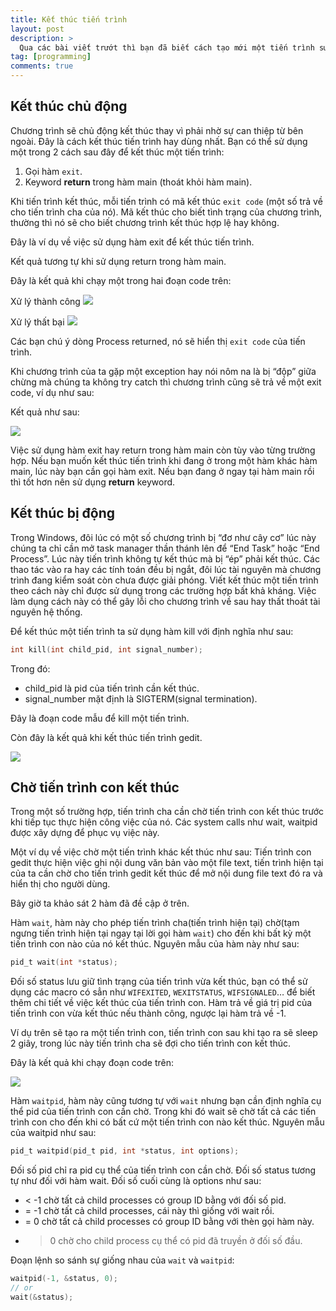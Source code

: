 ```yaml
---
title: Kết thúc tiến trình
layout: post
description: >
  Qua các bài viết trướt thì bạn đã biết cách tạo mới một tiến trình sử dụng fork rồi. Bây giờ ta sẽ tìm hiểu về các các để kết thúc một tiến trình. Ta có thể kết thúc một cách chủ động hay thụ động hoặc chờ một tiến trình kết thúc. Tùy vào từng trường hợp cụ thể ta có thể lựa chọn giải pháp thích hợp cho chương trình của mình.
tag: [programming]
comments: true
---
```

<span/>

Kết thúc chủ động
-----

Chương trình sẽ chủ động kết thúc thay vì phải nhờ sự can thiệp từ bên ngoài. Đây là cách kết thúc tiến trình hay dùng nhất. Bạn có thể sử dụng một trong 2 cách sau đây để kết thúc một tiến trình:

1. Gọi hàm `exit`.
1. Keyword **return** trong hàm main (thoát khỏi hàm main).

Khi tiến trình kết thúc, mỗi tiến trình có mã kết thúc `exit code` (một số trả về cho tiến trình cha của nó). Mã kết thúc cho biết tình trạng của chương trình, thường thì nó sẽ cho biết chương trình kết thúc hợp lệ hay không.

Đây là ví dụ về việc sử dụng hàm exit để kết thúc tiến trình.

<div data-gist-id="528bf4afde1ea75a5b23b4bb6f6e77f6"></div>

Kết quả tương tự khi sử dụng return trong hàm main.

<div data-gist-id="1aa86ee311571ce5112b59da732cc8a2"></div>

Đây là kết quả khi chạy một trong hai đoạn code trên:

Xử lý thành công
![](https://4.bp.blogspot.com/-MV4aV5PANFA/V3qgkumunaI/AAAAAAAAO4w/Ek1CdzsXqO0cg1ifF1X8tYK4hnVY6D6wQCKgB/s1600/exitprc_ok.png)

Xử lý thất bại
![](https://3.bp.blogspot.com/-oi_PpPhbW1U/V3qgpUaT2TI/AAAAAAAAO5A/VISVKV1CHUgwUjp2IrtE72TRZUsA747AACKgB/s1600/exitprc_fail.png)

Các bạn chú ý dòng Process returned, nó sẽ hiển thị `exit code` của tiến trình.

Khi chương trình của ta gặp một exception hay nói nôm na là bị “độp” giữa chừng mà chúng ta không try catch thì chương trình cũng sẽ trả về một exit code, ví dụ như sau:

<div data-gist-id="47595d3ca7e2f55577be1138487fade9"></div>

Kết quả như sau:

![](https://3.bp.blogspot.com/-HSId1Mf7GEQ/V3qg4N8TN2I/AAAAAAAAO5Q/2MG27aEmwnsPW0KuydbeC14jHH6GUfrhACKgB/s1600/exitprc_exception.png)

Việc sử dụng hàm exit hay return trong hàm main còn tùy vào từng trường hợp. Nếu bạn muốn kết thúc tiến trình khi đang ở trong một hàm khác hàm main, lúc này bạn cần gọi hàm exit. Nếu bạn đang ở ngay tại hàm main rồi thì tốt hơn nên sử dụng **return** keyword.

Kết thúc bị động
--------

Trong Windows, đôi lúc có một số chương trình bị “đơ như cây cơ” lúc này chúng ta chỉ cần mở task manager thần thánh lên để “End Task” hoặc “End Process”. Lúc này tiến trình không tự kết thúc mà bị “ép” phải kết thúc. Các thao tác vào ra hay các tính toán đều bị ngắt, đôi lúc tài nguyên mà chương trình đang kiểm soát còn chưa được giải phóng. Viết kết thúc một tiến trình theo cách này chỉ được sử dụng trong các trường hợp bất khả kháng. Việc làm dụng cách này có thể gây lỗi cho chương trình về sau hay thất thoát tài nguyên hệ thống.

Để kết thúc một tiến trình ta sử dụng hàm kill với định nghĩa như sau:

```c
int kill(int child_pid, int signal_number);
```

Trong đó:

* child_pid là pid của tiến trình cần kết thúc.
* signal_number mặt định là SIGTERM(signal termination).

Đây là đoạn code mẫu để kill một tiến trình.

<div data-gist-id="a7b885c73b3d9ccfe9590d0c3b91d997"></div>

Còn đây là kết quả khi kết thúc tiến trình gedit.

![](https://2.bp.blogspot.com/-x88YweOjRQc/V3qhAX5dxiI/AAAAAAAAO5g/BnzSWGnyARYEPCMOfuTt3YpJAtMLVxjXACKgB/s1600/exitprc_kill.png)

Chờ tiến trình con kết thúc
-------------

Trong một số trường hợp, tiến trình cha cần chờ tiến trình con kết thúc trước khi tiếp tục thực hiện công việc của nó. Các system calls như wait, waitpid được xây dựng để phục vụ việc này.

Một ví dụ về việc chờ một tiến trình khác kết thúc như sau: Tiến trình con gedit thực hiện việc ghi nội dung văn bản vào một file text, tiến trình hiện tại của ta cần chờ cho tiến trình gedit kết thúc để mở nội dung file text đó ra và hiển thị cho người dùng.

Bây giờ ta khảo sát 2 hàm đã đề cập ở trên.

Hàm `wait`, hàm này cho phép tiến trình cha(tiến trình hiện tại) chờ(tạm ngưng tiến trình hiện tại ngay tại lời gọi hàm `wait`) cho đến khi bất kỳ một tiến trình con nào của nó kết thúc. Nguyên mẫu của hàm này như sau:

```c
pid_t wait(int *status);
```

Đối số status lưu giữ tình trạng của tiến trình vừa kết thúc, bạn có thể sử dụng các macro có sẳn như `WIFEXITED`, `WEXITSTATUS`, `WIFSIGNALED`… để biết thêm chi tiết về việc kết thúc của tiến trình con. Hàm trả về giá trị pid của tiến trình con vừa kết thúc nếu thành công, ngược lại hàm trả về -1.

<div data-gist-id="55933473348041abb3df2d768019a1ca"></div>

Ví dụ trên sẽ tạo ra một tiến trình con, tiến trình con sau khi tạo ra sẽ sleep 2 giây, trong lúc này tiến trình cha sẽ đợi cho tiến trình con kết thúc.

Đây là kết quả khi chạy đoạn code trên:

![](https://2.bp.blogspot.com/-uRAB0DG3hTM/V3qhGGwLptI/AAAAAAAAO5w/kC68Ai0qLH4cg6YONDnoISPxHtE8KwzVgCKgB/s1600/exitprc_wait.png)

Hàm `waitpid`, hàm này cũng tương tự với `wait` nhưng bạn cần định nghĩa cụ thể pid của tiến trình con cần chờ. Trong khi đó wait sẽ chờ tất cả các tiến trình con cho đến khi có bất cứ một tiến trình con nào kết thúc. Nguyên mẫu của waitpid như sau:

```c
pid_t waitpid(pid_t pid, int *status, int options);
```

Đối số pid chỉ ra pid cụ thể của tiến trình con cần chờ. Đối số status tương tự như đối với hàm wait. Đối số cuối cùng là options như sau:

* < -1 chờ tất cả child processes có group ID bằng với đối số pid.
* = -1 chờ tất cả child processes, cái này thì giống với wait rồi.
* = 0 chờ tất cả child processes có group ID bằng với thèn gọi hàm này.
* > 0 chờ cho child process cụ thể có pid đã truyền ở đối số đầu.

Đoạn lệnh so sánh sự giống nhau của `wait` và `waitpid`:

```c
waitpid(-1, &status, 0);
// or
wait(&status);
```
